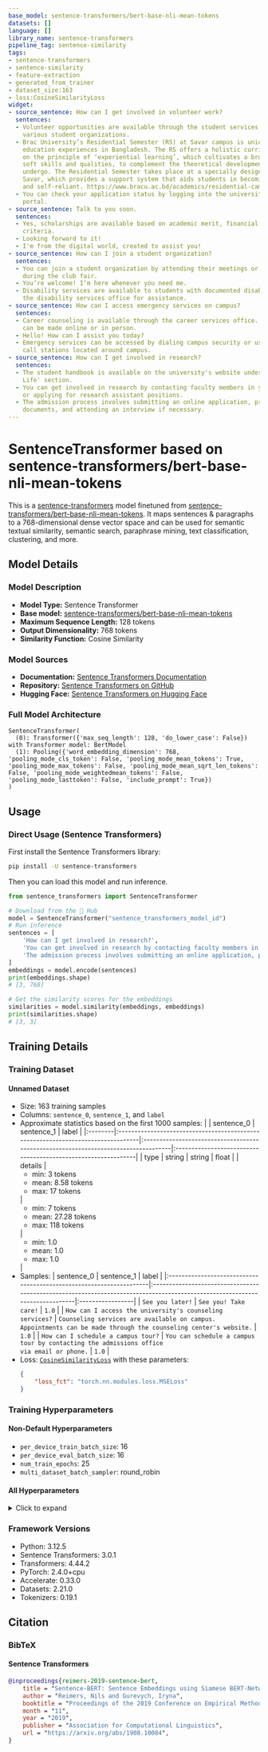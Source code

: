 ```yaml
---
base_model: sentence-transformers/bert-base-nli-mean-tokens
datasets: []
language: []
library_name: sentence-transformers
pipeline_tag: sentence-similarity
tags:
- sentence-transformers
- sentence-similarity
- feature-extraction
- generated_from_trainer
- dataset_size:163
- loss:CosineSimilarityLoss
widget:
- source_sentence: How can I get involved in volunteer work?
  sentences:
  - Volunteer opportunities are available through the student services office and
    various student organizations.
  - Brac University’s Residential Semester (RS) at Savar campus is unique among higher
    education experiences in Bangladesh. The RS offers a holistic curriculum based
    on the principle of ‘experiential learning’, which cultivates a broad range of
    soft skills and qualities, to complement the theoretical development that students
    undergo. The Residential Semester takes place at a specially designed campus in
    Savar, which provides a support system that aids students in becoming confident
    and self-reliant. https://www.bracu.ac.bd/academics/residential-campus
  - You can check your application status by logging into the university's online
    portal.
- source_sentence: Talk to you soon.
  sentences:
  - Yes, scholarships are available based on academic merit, financial need, and other
    criteria.
  - Looking forward to it!
  - I'm from the digital world, created to assist you!
- source_sentence: How can I join a student organization?
  sentences:
  - You can join a student organization by attending their meetings or signing up
    during the club fair.
  - You’re welcome! I’m here whenever you need me.
  - Disability services are available to students with documented disabilities. Contact
    the disability services office for assistance.
- source_sentence: How can I access emergency services on campus?
  sentences:
  - Career counseling is available through the career services office. Appointments
    can be made online or in person.
  - Hello! How can I assist you today?
  - Emergency services can be accessed by dialing campus security or using the emergency
    call stations located around campus.
- source_sentence: How can I get involved in research?
  sentences:
  - The student handbook is available on the university's website under the 'Student
    Life' section.
  - You can get involved in research by contacting faculty members in your department
    or applying for research assistant positions.
  - The admission process involves submitting an online application, providing required
    documents, and attending an interview if necessary.
---
```


# SentenceTransformer based on sentence-transformers/bert-base-nli-mean-tokens

This is a [sentence-transformers](https://www.SBERT.net) model finetuned from [sentence-transformers/bert-base-nli-mean-tokens](https://huggingface.co/sentence-transformers/bert-base-nli-mean-tokens). It maps sentences & paragraphs to a 768-dimensional dense vector space and can be used for semantic textual similarity, semantic search, paraphrase mining, text classification, clustering, and more.

## Model Details

### Model Description
- **Model Type:** Sentence Transformer
- **Base model:** [sentence-transformers/bert-base-nli-mean-tokens](https://huggingface.co/sentence-transformers/bert-base-nli-mean-tokens) <!-- at revision 50a3c8e8e115748c99fa4bc49e35758e9a5bb598 -->
- **Maximum Sequence Length:** 128 tokens
- **Output Dimensionality:** 768 tokens
- **Similarity Function:** Cosine Similarity
<!-- - **Training Dataset:** Unknown -->
<!-- - **Language:** Unknown -->
<!-- - **License:** Unknown -->

### Model Sources

- **Documentation:** [Sentence Transformers Documentation](https://sbert.net)
- **Repository:** [Sentence Transformers on GitHub](https://github.com/UKPLab/sentence-transformers)
- **Hugging Face:** [Sentence Transformers on Hugging Face](https://huggingface.co/models?library=sentence-transformers)

### Full Model Architecture

```
SentenceTransformer(
  (0): Transformer({'max_seq_length': 128, 'do_lower_case': False}) with Transformer model: BertModel 
  (1): Pooling({'word_embedding_dimension': 768, 'pooling_mode_cls_token': False, 'pooling_mode_mean_tokens': True, 'pooling_mode_max_tokens': False, 'pooling_mode_mean_sqrt_len_tokens': False, 'pooling_mode_weightedmean_tokens': False, 'pooling_mode_lasttoken': False, 'include_prompt': True})
)
```

## Usage

### Direct Usage (Sentence Transformers)

First install the Sentence Transformers library:

```bash
pip install -U sentence-transformers
```

Then you can load this model and run inference.
```python
from sentence_transformers import SentenceTransformer

# Download from the 🤗 Hub
model = SentenceTransformer("sentence_transformers_model_id")
# Run inference
sentences = [
    'How can I get involved in research?',
    'You can get involved in research by contacting faculty members in your department or applying for research assistant positions.',
    'The admission process involves submitting an online application, providing required documents, and attending an interview if necessary.',
]
embeddings = model.encode(sentences)
print(embeddings.shape)
# [3, 768]

# Get the similarity scores for the embeddings
similarities = model.similarity(embeddings, embeddings)
print(similarities.shape)
# [3, 3]
```

<!--
### Direct Usage (Transformers)

<details><summary>Click to see the direct usage in Transformers</summary>

</details>
-->

<!--
### Downstream Usage (Sentence Transformers)

You can finetune this model on your own dataset.

<details><summary>Click to expand</summary>

</details>
-->

<!--
### Out-of-Scope Use

*List how the model may foreseeably be misused and address what users ought not to do with the model.*
-->

<!--
## Bias, Risks and Limitations

*What are the known or foreseeable issues stemming from this model? You could also flag here known failure cases or weaknesses of the model.*
-->

<!--
### Recommendations

*What are recommendations with respect to the foreseeable issues? For example, filtering explicit content.*
-->

## Training Details

### Training Dataset

#### Unnamed Dataset


* Size: 163 training samples
* Columns: <code>sentence_0</code>, <code>sentence_1</code>, and <code>label</code>
* Approximate statistics based on the first 1000 samples:
  |         | sentence_0                                                                       | sentence_1                                                                         | label                                                         |
  |:--------|:---------------------------------------------------------------------------------|:-----------------------------------------------------------------------------------|:--------------------------------------------------------------|
  | type    | string                                                                           | string                                                                             | float                                                         |
  | details | <ul><li>min: 3 tokens</li><li>mean: 8.58 tokens</li><li>max: 17 tokens</li></ul> | <ul><li>min: 7 tokens</li><li>mean: 27.28 tokens</li><li>max: 118 tokens</li></ul> | <ul><li>min: 1.0</li><li>mean: 1.0</li><li>max: 1.0</li></ul> |
* Samples:
  | sentence_0                                                          | sentence_1                                                                                                                  | label            |
  |:--------------------------------------------------------------------|:----------------------------------------------------------------------------------------------------------------------------|:-----------------|
  | <code>See you later!</code>                                         | <code>See you! Take care!</code>                                                                                            | <code>1.0</code> |
  | <code>How can I access the university's counseling services?</code> | <code>Counseling services are available on campus. Appointments can be made through the counseling center's website.</code> | <code>1.0</code> |
  | <code>How can I schedule a campus tour?</code>                      | <code>You can schedule a campus tour by contacting the admissions office via email or phone.</code>                         | <code>1.0</code> |
* Loss: [<code>CosineSimilarityLoss</code>](https://sbert.net/docs/package_reference/sentence_transformer/losses.html#cosinesimilarityloss) with these parameters:
  ```json
  {
      "loss_fct": "torch.nn.modules.loss.MSELoss"
  }
  ```

### Training Hyperparameters
#### Non-Default Hyperparameters

- `per_device_train_batch_size`: 16
- `per_device_eval_batch_size`: 16
- `num_train_epochs`: 25
- `multi_dataset_batch_sampler`: round_robin

#### All Hyperparameters
<details><summary>Click to expand</summary>

- `overwrite_output_dir`: False
- `do_predict`: False
- `eval_strategy`: no
- `prediction_loss_only`: True
- `per_device_train_batch_size`: 16
- `per_device_eval_batch_size`: 16
- `per_gpu_train_batch_size`: None
- `per_gpu_eval_batch_size`: None
- `gradient_accumulation_steps`: 1
- `eval_accumulation_steps`: None
- `torch_empty_cache_steps`: None
- `learning_rate`: 5e-05
- `weight_decay`: 0.0
- `adam_beta1`: 0.9
- `adam_beta2`: 0.999
- `adam_epsilon`: 1e-08
- `max_grad_norm`: 1
- `num_train_epochs`: 25
- `max_steps`: -1
- `lr_scheduler_type`: linear
- `lr_scheduler_kwargs`: {}
- `warmup_ratio`: 0.0
- `warmup_steps`: 0
- `log_level`: passive
- `log_level_replica`: warning
- `log_on_each_node`: True
- `logging_nan_inf_filter`: True
- `save_safetensors`: True
- `save_on_each_node`: False
- `save_only_model`: False
- `restore_callback_states_from_checkpoint`: False
- `no_cuda`: False
- `use_cpu`: False
- `use_mps_device`: False
- `seed`: 42
- `data_seed`: None
- `jit_mode_eval`: False
- `use_ipex`: False
- `bf16`: False
- `fp16`: False
- `fp16_opt_level`: O1
- `half_precision_backend`: auto
- `bf16_full_eval`: False
- `fp16_full_eval`: False
- `tf32`: None
- `local_rank`: 0
- `ddp_backend`: None
- `tpu_num_cores`: None
- `tpu_metrics_debug`: False
- `debug`: []
- `dataloader_drop_last`: False
- `dataloader_num_workers`: 0
- `dataloader_prefetch_factor`: None
- `past_index`: -1
- `disable_tqdm`: False
- `remove_unused_columns`: True
- `label_names`: None
- `load_best_model_at_end`: False
- `ignore_data_skip`: False
- `fsdp`: []
- `fsdp_min_num_params`: 0
- `fsdp_config`: {'min_num_params': 0, 'xla': False, 'xla_fsdp_v2': False, 'xla_fsdp_grad_ckpt': False}
- `fsdp_transformer_layer_cls_to_wrap`: None
- `accelerator_config`: {'split_batches': False, 'dispatch_batches': None, 'even_batches': True, 'use_seedable_sampler': True, 'non_blocking': False, 'gradient_accumulation_kwargs': None}
- `deepspeed`: None
- `label_smoothing_factor`: 0.0
- `optim`: adamw_torch
- `optim_args`: None
- `adafactor`: False
- `group_by_length`: False
- `length_column_name`: length
- `ddp_find_unused_parameters`: None
- `ddp_bucket_cap_mb`: None
- `ddp_broadcast_buffers`: False
- `dataloader_pin_memory`: True
- `dataloader_persistent_workers`: False
- `skip_memory_metrics`: True
- `use_legacy_prediction_loop`: False
- `push_to_hub`: False
- `resume_from_checkpoint`: None
- `hub_model_id`: None
- `hub_strategy`: every_save
- `hub_private_repo`: False
- `hub_always_push`: False
- `gradient_checkpointing`: False
- `gradient_checkpointing_kwargs`: None
- `include_inputs_for_metrics`: False
- `eval_do_concat_batches`: True
- `fp16_backend`: auto
- `push_to_hub_model_id`: None
- `push_to_hub_organization`: None
- `mp_parameters`: 
- `auto_find_batch_size`: False
- `full_determinism`: False
- `torchdynamo`: None
- `ray_scope`: last
- `ddp_timeout`: 1800
- `torch_compile`: False
- `torch_compile_backend`: None
- `torch_compile_mode`: None
- `dispatch_batches`: None
- `split_batches`: None
- `include_tokens_per_second`: False
- `include_num_input_tokens_seen`: False
- `neftune_noise_alpha`: None
- `optim_target_modules`: None
- `batch_eval_metrics`: False
- `eval_on_start`: False
- `eval_use_gather_object`: False
- `batch_sampler`: batch_sampler
- `multi_dataset_batch_sampler`: round_robin

</details>

### Framework Versions
- Python: 3.12.5
- Sentence Transformers: 3.0.1
- Transformers: 4.44.2
- PyTorch: 2.4.0+cpu
- Accelerate: 0.33.0
- Datasets: 2.21.0
- Tokenizers: 0.19.1

## Citation

### BibTeX

#### Sentence Transformers
```bibtex
@inproceedings{reimers-2019-sentence-bert,
    title = "Sentence-BERT: Sentence Embeddings using Siamese BERT-Networks",
    author = "Reimers, Nils and Gurevych, Iryna",
    booktitle = "Proceedings of the 2019 Conference on Empirical Methods in Natural Language Processing",
    month = "11",
    year = "2019",
    publisher = "Association for Computational Linguistics",
    url = "https://arxiv.org/abs/1908.10084",
}
```

<!--
## Glossary

*Clearly define terms in order to be accessible across audiences.*
-->

<!--
## Model Card Authors

*Lists the people who create the model card, providing recognition and accountability for the detailed work that goes into its construction.*
-->

<!--
## Model Card Contact

*Provides a way for people who have updates to the Model Card, suggestions, or questions, to contact the Model Card authors.*
-->